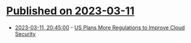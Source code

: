 # [Published on 2023-03-11](index.md)

* [2023-03-11, 20:45:00](https://developers.slashdot.org/story/23/03/11/201237/us-plans-more-regulations-to-improve-cloud-security?utm_source=rss1.0mainlinkanon&utm_medium=feed) - [US Plans More Regulations to Improve Cloud Security](https://developers.slashdot.org/story/23/03/11/201237/us-plans-more-regulations-to-improve-cloud-security?utm_source=rss1.0mainlinkanon&utm_medium=feed)
